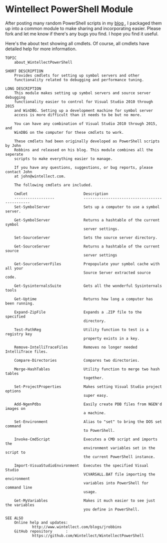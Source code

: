 # Wintellect PowerShell Module #

After posting many random PowerShell scripts in my [blog ](http://www.wintellect.com/blogs/jrobbins), I packaged them up into a common module to make sharing and incorporating easier. Please fork and let me know if there's any bugs you find. I hope you find it useful.

Here's the about text showing all cmdlets. Of course, all cmdlets have detailed help for more information.

	TOPIC
	    about_WintellectPowerShell
    
	SHORT DESCRIPTION
	    Provides cmdlets for setting up symbol servers and other 
	    functionality related to debugging and performance tuning.
	           
	LONG DESCRIPTION
	    This module makes setting up symbol servers and source server debugging 
	    functionality easier to control for Visual Studio 2010 through 2015 
	    and WinDBG. Setting up a development machine for symbol server 
		access is more difficult than it needs to be but no more.
	    
	    You can have any combination of Visual Studio 2010 through 2015, and
	    WinDBG on the computer for these cmdlets to work.
	    
	    These cmdlets had been originally developed as PowerShell scripts by John 
	    Robbins and released on his blog. This module combines all the seperate 
	    scripts to make everything easier to manage.
	    
	    If you have any questions, suggestions, or bug reports, please contact John 
	    at john@wintellect.com.
	                 
	    The following cmdlets are included.
	
	    Cmdlet                         Description
	    ------------------             ----------------------------------------------
	    Set-SymbolServer               Sets up a computer to use a symbol server.
	        
	    Get-SymbolServer               Returns a hashtable of the current symbol 
	                                   server settings.
	
	    Set-SourceServer               Sets the source server directory.
	
	    Get-SourceServer               Returns a hashtable of the current source 
	                                   server settings
	        
	    Get-SourceServerFiles          Prepopulate your symbol cache with all your
	                                   Source Server extracted source code.
	                
	    Get-SysinternalsSuite          Gets all the wonderful Sysinternals tools
	        
	    Get-Uptime                     Returns how long a computer has been running.
	        
	    Expand-ZipFile                 Expands a .ZIP file to the specified 
	                                   directory.
	
	    Test-PathReg                   Utility function to test is a registry key 
	                                   property exists in a key.
	
	    Remove-IntelliTraceFiles       Removes no longer needed IntelliTrace files.
	
	    Compare-Directories            Compares two directories.
	
	    Merge-HashTables               Utility function to merge two hash tables 
	                                   together.
	
	    Set-ProjectProperties          Makes setting Visual Studio project options 
	                                   super easy.
	
	    Add-NgenPdbs                   Easily create PDB files from NGEN'd images on 
	                                   a machine.
	
	    Set-Environment                Alias to "set" to bring the DOS set command 
	                                   to PowerShell.
	
	    Invoke-CmdScript               Executes a CMD script and imports the 
	                                   environment variables set in the script to 
	                                   the current PowerShell instance.
	
	    Import-VisuaStudioEnvironment  Executes the specified Visual Studio 
	                                   VCVARSALL.BAT file importing the environment
	                                   variables into PowerShell for command line
	                                   usage.
	
	    Get-MyVariables                Makes it much easier to see just the variables
	                                   you define in PowerShell.
	
	SEE ALSO
	    Online help and updates: 
	            http://www.wintellect.com/blogs/jrobbins
	    GitHub repository      : 
	            https://github.com/Wintellect/WintellectPowerShell